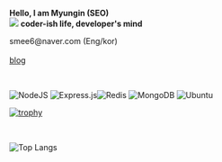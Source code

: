 <div>
  
<p>
<a><b>Hello, I am Myungin (SEO)</b></a><br>
<a href="http://instagram.com/seomyungin" target="_blank"><img src="https://img.shields.io/badge/seomyungin-E4405F?style=flat-square&logo=Instagram&logoColor=white"/></a>
<b>coder-ish life, developer's mind</b>
</p>
<p>
smee6@naver.com (Eng/kor)<br><br>
<a href="https://codegosu.tistory.com/">blog</a><br>

</p>
<br>

  
![NodeJS](https://img.shields.io/badge/node.js-6DA55F?style=for-the-badge&logo=node.js&logoColor=white) ![Express.js](https://img.shields.io/badge/express.js-%23404d59.svg?style=for-the-badge&logo=express&logoColor=%2361DAFB)![Redis](https://img.shields.io/badge/redis-%23DD0031.svg?style=for-the-badge&logo=redis&logoColor=white) 
![MongoDB](https://img.shields.io/badge/MongoDB-%234ea94b.svg?style=for-the-badge&logo=mongodb&logoColor=white) ![Ubuntu](https://img.shields.io/badge/Ubuntu-E95420?style=for-the-badge&logo=ubuntu&logoColor=white)
<br>
  
[![trophy](https://github-profile-trophy.vercel.app/?username=smee6&row=1&column=8)](https://github.com/ryo-ma/github-profile-trophy)
  
<br>

![Top Langs](https://github-readme-stats.vercel.app/api/top-langs/?username=smee6&layout=compact)

</div>
